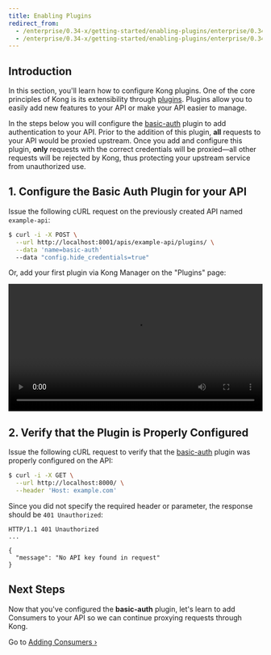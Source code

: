 ```yaml
---
title: Enabling Plugins
redirect_from:
  - /enterprise/0.34-x/getting-started/enabling-plugins/enterprise/0.34-x/plugins/key-authentication
  - /enterprise/0.34-x/getting-started/enabling-plugins/enterprise/0.34-x/plugins
---
```


## Introduction

In this section, you'll learn how to configure Kong plugins. One of the core
principles of Kong is its extensibility through [plugins][plugins]. Plugins
allow you to easily add new features to your API or make your API easier to
manage.

In the steps below you will configure the [basic-auth][basic-auth] plugin to add
authentication to your API. Prior to the addition of this plugin, **all**
requests to your API would be proxied upstream. Once you add and configure this
plugin, **only** requests with the correct credentials will be proxied—all
other requests will be rejected by Kong, thus protecting your upstream service
from unauthorized use.

## 1. Configure the Basic Auth Plugin for your API

Issue the following cURL request on the previously created API named
`example-api`:

```bash
$ curl -i -X POST \
  --url http://localhost:8001/apis/example-api/plugins/ \
  --data 'name=basic-auth'
  --data "config.hide_credentials=true"
```

Or, add your first plugin via Kong Manager on the "Plugins" page:

<video width="100%" autoplay loop controls>
 <source src="https://konghq.com/wp-content/uploads/2019/02/add-basic-auth-ent-34.mov" type="video/mp4">
 Your browser does not support the video tag.
</video>

## 2. Verify that the Plugin is Properly Configured

Issue the following cURL request to verify that the [basic-auth][basic-auth]
plugin was properly configured on the API:

```bash
$ curl -i -X GET \
  --url http://localhost:8000/ \
  --header 'Host: example.com'
```

Since you did not specify the required header or parameter, the response should
be `401 Unauthorized`:

```http
HTTP/1.1 401 Unauthorized
...

{
  "message": "No API key found in request"
}
```

## Next Steps

Now that you've configured the **basic-auth** plugin, let's learn to add
Consumers to your API so we can continue proxying requests through Kong.

Go to [Adding Consumers &rsaquo;][adding-consumers]

[basic-auth]: https://docs.konghq.com/hub/kong-inc/basic-auth/
[plugins]: https://docs.konghq.com/hub/
[adding-consumers]: /enterprise/{{page.kong_version}}/getting-started/adding-consumers
